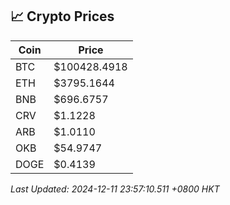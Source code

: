 ## 📈 Crypto Prices

| Coin | Price |
| ---- | ----- |
| BTC | $100428.4918 |
| ETH | $3795.1644 |
| BNB | $696.6757 |
| CRV | $1.1228 |
| ARB | $1.0110 |
| OKB | $54.9747 |
| DOGE | $0.4139 |

_Last Updated: 2024-12-11 23:57:10.511 +0800 HKT_